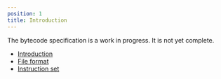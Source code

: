 ```yaml
---
position: 1
title: Introduction
---
```


The bytecode specification is a work in progress. It is not yet complete.

- [Introduction](/bytecode/introduction)
- [File format](/bytecode/file-format)
- [Instruction set](/bytecode/instructions)

